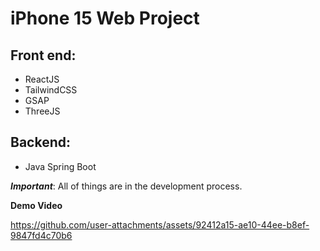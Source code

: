 # iPhone 15 Web Project
## Front end:
- ReactJS
- TailwindCSS
- GSAP
- ThreeJS
## Backend:
- Java Spring Boot

_**Important**_: All of things are in the development process.

**Demo Video**

https://github.com/user-attachments/assets/92412a15-ae10-44ee-b8ef-9847fd4c70b6

